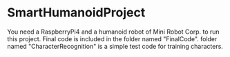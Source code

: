 # SmartHumanoidProject
You need a RaspberryPi4 and a humanoid robot of Mini Robot Corp. to run this project.
Final code is included in the folder named "FinalCode".
folder named "CharacterRecognition" is a simple test code for training characters.
